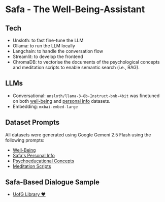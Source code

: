 # Safa - The Well-Being-Assistant
## Tech
- Unsloth: to fast fine-tune the LLM
- Ollama: to run the LLM locally
- Langchain: to handle the conversation flow
- Streamlit: to develop the frontend
- ChromaDB: to vectorise the documents of the psychological concepts and meditation scripts to enable semantic search (i.e., RAG).

## LLMs
- Conversational: `unsloth/llama-3-8b-Instruct-bnb-4bit` was finetuned on both [well-being](full_dataset.json) and [personal info](personal_info_dataset.json) datasets.
- Embedding: `mxbai-embed-large`

## Dataset Prompts
All datasets were generated using Google Gemeni 2.5 Flash using the following prompts:
- [Well-Being](main_dataset_prompt.md)
- [Safa's Personal Info](personal_info_dataset_prompt.md)
- [Psychoeducational Concepts](psychoedu_concepts_dataset_prompt.md)
- [Meditation Scripts](meditation_dataset_prompt.md)

## Safa-Based Dialogue Sample
- [UofG Library ♥](<Safa_ Your Well-Being Assistant full dialogue.pdf>)